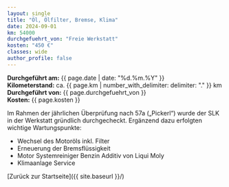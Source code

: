 ```yaml
---
layout: single
title: "Öl, Ölfilter, Bremse, Klima"
date: 2024-09-01
km: 54000
durchgefuehrt_von: "Freie Werkstatt"
kosten: "450 €"
classes: wide
author_profile: false
---
```

**Durchgeführt am:** {{ page.date | date: "%d.%m.%Y" }}  
**Kilometerstand:** ca. {{ page.km | number_with_delimiter: delimiter: "." }} km  
**Durchgeführt von:** {{ page.durchgefuehrt_von }}  
**Kosten:** {{ page.kosten }}

Im Rahmen der jährlichen Überprüfung nach 57a („Pickerl“) wurde der SLK in der Werkstatt gründlich durchgecheckt. Ergänzend dazu erfolgten wichtige Wartungspunkte:

- Wechsel des Motoröls inkl. Filter
- Erneuerung der Bremsflüssigkeit
- Motor Systemreiniger Benzin Additiv von Liqui Moly
- Klimaanlage Service

[Zurück zur Startseite]({{ site.baseurl }}/)
